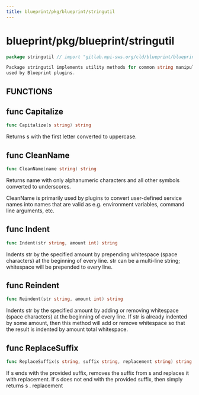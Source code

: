 ```yaml
---
title: blueprint/pkg/blueprint/stringutil
---
```

# blueprint/pkg/blueprint/stringutil
```go
package stringutil // import "gitlab.mpi-sws.org/cld/blueprint/blueprint/pkg/blueprint/stringutil"
```
```go
Package stringutil implements utility methods for common string manipulations
used by Blueprint plugins.
```
## FUNCTIONS

## func Capitalize
```go
func Capitalize(s string) string
```
Returns s with the first letter converted to uppercase.

## func CleanName
```go
func CleanName(name string) string
```
Returns name with only alphanumeric characters and all other symbols
converted to underscores.

CleanName is primarily used by plugins to convert user-defined service
names into names that are valid as e.g. environment variables, command line
arguments, etc.

## func Indent
```go
func Indent(str string, amount int) string
```
Indents str by the specified amount by prepending whitespace (space
characters) at the beginning of every line. str can be a multi-line string;
whitespace will be prepended to every line.

## func Reindent
```go
func Reindent(str string, amount int) string
```
Indents str by the specified amount by adding or removing whitespace (space
characters) at the beginning of every line. If str is already indented by
some amount, then this method will add or remove whitespace so that the
result is indented by amount total whitespace.

## func ReplaceSuffix
```go
func ReplaceSuffix(s string, suffix string, replacement string) string
```
If s ends with the provided suffix, removes the suffix from s and replaces
it with replacement. If s does not end with the provided suffix, then simply
returns s . replacement


